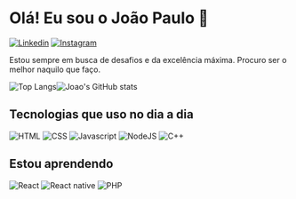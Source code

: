 # Olá! Eu sou o João Paulo 👋

[![Linkedin](https://img.shields.io/badge/LinkedIn-0077B5?style=for-the-badge&logo=linkedin&logoColor=white)](https://br.linkedin.com/in/jo%C3%A3o-paulo-fernandes-212267228?trk=people-guest_people_search-card&original_referer=https%3A%2F%2Fbr.linkedin.com%2Fpub%2Fdir%2FJoao%2BPaulo%2FFernandes%2Fbr-0-Brasil) [![Instagram](https://img.shields.io/badge/Instagram-E4405F?style=for-the-badge&logo=instagram&logoColor=white)](https://www.instagram.com/jpmacedof/)

Estou sempre em busca de desafios e da excelência máxima. 
Procuro ser o melhor naquilo que faço.

![Top Langs](https://github-readme-stats.vercel.app/api/top-langs/?username=fernandes-joaopaulo&layout=donut&theme=synthwave)![Joao's GitHub stats](https://github-readme-stats.vercel.app/api?username=fernandes-joaopaulo&show_icons=true&theme=synthwave) 

## Tecnologias que uso no dia a dia

![HTML](https://img.shields.io/badge/HTML5-E34F26?style=for-the-badge&logo=html5&logoColor=white
) ![CSS](https://img.shields.io/badge/CSS3-1572B6?style=for-the-badge&logo=css3&logoColor=white
) ![Javascript](https://img.shields.io/badge/JavaScript-F7DF1E?style=for-the-badge&logo=javascript&logoColor=black
) ![NodeJS](https://img.shields.io/badge/Node.js-43853D?style=for-the-badge&logo=node.js&logoColor=white
) ![C++](	https://img.shields.io/badge/C%2B%2B-00599C?style=for-the-badge&logo=c%2B%2B&logoColor=white)

## Estou aprendendo

 ![React](https://img.shields.io/badge/React-20232A?style=for-the-badge&logo=react&logoColor=61DAFB) ![React native](https://img.shields.io/badge/React_Native-20232A?style=for-the-badge&logo=react&logoColor=61DAFB) ![PHP](https://img.shields.io/badge/PHP-777BB4?style=for-the-badge&logo=php&logoColor=white)
